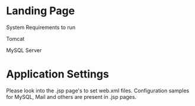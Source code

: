 # Landing Page 

System Requirements to run 

Tomcat

MySQL Server

# Application Settings

Please look into the .jsp page's to set web.xml files. Configuration samples for MySQL, Mail and others are present in .jsp pages.
